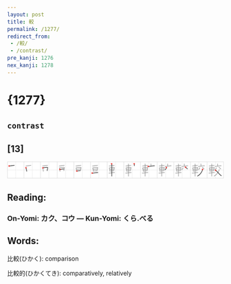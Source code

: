 ```yaml
---
layout: post
title: 較
permalink: /1277/
redirect_from:
 - /較/
 - /contrast/
pre_kanji: 1276
nex_kanji: 1278
---
```


# {1277}

## `contrast`

## [13]

<div class="stroke"><img src="../images/E8BC83.png" /></div>

## Reading:

### On-Yomi: カク、コウ &mdash; Kun-Yomi: くら.べる

## Words:

比較(ひかく): comparison

比較的(ひかくてき): comparatively, relatively
